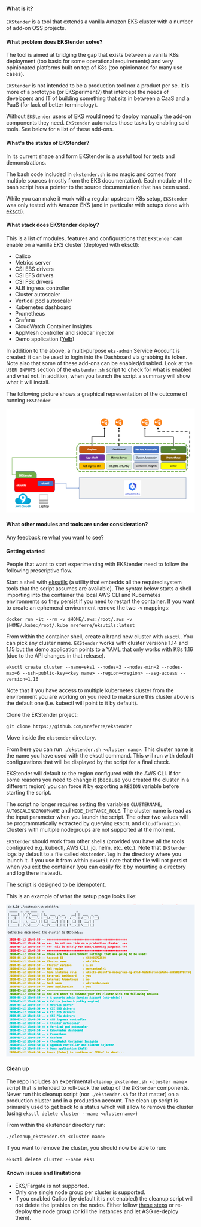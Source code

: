#### What is it?

`EKStender` is a tool that extends a vanilla Amazon EKS cluster with a number of add-on OSS projects.

#### What problem does EKStender solve?

The tool is aimed at bridging the gap that exists between a vanilla K8s deployment (too basic for some operational requirements) and very opinionated platforms built on top of K8s (too opinionated for many use cases).

`EKStender` is not intended to be a production tool nor a product per se. It is more of a prototype (or EKSperiment?) that intercept the needs of developers and IT of building something that sits in between a CaaS and a PaaS (for lack of better terminology). 

Without `EKStender` users of EKS would need to deploy manually the add-on components they need. `EKStender` automates those tasks by enabling said tools. See below for a list of these add-ons.  

#### What's the status of EKStender?

In its current shape and form EKStender is a useful tool for tests and demonstrations.

The bash code included in `ekstender.sh` is no magic and comes from multiple sources (mostly from the EKS documentation). Each module of the bash script has a pointer to the source documentation that has been used. 

While you can make it work with a regular upstream K8s setup, `EKStender` was only tested with Amazon EKS (and in particular with setups done with [eksctl](https://github.com/weaveworks/eksctl)).

#### What stack does EKStender deploy?

This is a list of modules, features and configurations that `EKStender` can enable on a vanilla EKS cluster (deployed with eksctl):

- Calico 
- Metrics server
- CSI EBS drivers
- CSI EFS drivers
- CSI FSx drivers
- ALB ingress controller
- Cluster autoscaler
- Vertical pod autoscaler
- Kubernetes dashboard
- Prometheus
- Grafana
- CloudWatch Container Insights
- AppMesh controller and sidecar injector
- Demo application ([Yelb](https://github.com/mreferre/yelb))

In addition to the above, a multi-purpose `eks-admin` Service Account is created: it can be used to login into the Dashboard via grabbing its token. Note also that some of these add-ons can be enabled/disabled. Look at the `USER INPUTS` section of the `ekstender.sh` script to check for what is enabled and what not. In addition, when you launch the script a summary will show what it will install.

The following picture shows a graphical representation of the outcome of running `EKStender`

![Ekstender](./images/ekstender.png)

#### What other modules and tools are under consideration?

Any feedback re what you want to see?

#### Getting started

People that want to start experimenting with EKStender need to follow the following prescriptive flow. 

Start a shell with [eksutils](https://github.com/mreferre/eksutils) (a utility that embedds all the required system tools that the script assumes are available). The syntax below starts a shell importing into the container the local AWS CLI and Kubernetes environments so they persist if you need to restart the container. If you want to create an ephemeral environment remove the two `-v` mappings: 

```
docker run -it --rm -v $HOME/.aws:/root/.aws -v $HOME/.kube:/root/.kube mreferre/eksutils:latest
```

From within the container shell, create a brand new cluster with `eksctl`. You can pick any cluster name. `EKStender` works with cluster versions 1.14 and 1.15 but the demo application points to a YAML that only works with K8s 1.16 (due to the API changes in that release). 

```
eksctl create cluster --name=eks1 --nodes=3 --nodes-min=2 --nodes-max=6 --ssh-public-key=<key name> --region=<region> --asg-access --version=1.16
```

Note that if you have access to multiple kubernetes cluster from the environment you are working on you need to make sure this cluster above is the default one (i.e. kubectl will point to it by default).

Clone the EKStender project:

```
git clone https://github.com/mreferre/ekstender
```

Move inside the `ekstender` directory.

From here you can run `./ekstender.sh <cluster name>`. This cluster name is the name you have used with the eksctl command. This will run with default configurations that will be displayed by the script for a final check.  

EKStender will default to the region configured with the AWS CLI. If for some reasons you need to change it (because you created the cluster in a different region) you can force it by exporting a `REGION` variable before starting the script.

The script no longer requires setting the variables `CLUSTERNAME`, `AUTOSCALINGGROUPNAME` and `NODE_INSTANCE_ROLE`. The cluster name is read as the input parameter when you launch the script. The other two values will be programmatically extracted by querying `EKSCTL` and `Cloudformation`. Clusters with multiple nodegroups are not supported at the moment.

`EKStender` should work from other shells (provided you have all the tools configured e.g. kubectl, AWS CLI, jq, helm, etc. etc.). Note that `EKStender` logs by default to a file called `ekstender.log` in the directory where you launch it. If you use it from within `eksutil` note that the file will not persist when you exit the container (you can easily fix it by mounting a directory and log there instead).

The script is designed to be idempotent. 

This is an example of what the setup page looks like:

![Setup](./images/setup.png)

#### Clean up 

The repo includes an experimental `cleanup_ekstender.sh <cluster name>` script that is intended to roll-back the setup of the `EKStender` components. Never run this cleanup script (nor `./ekstender.sh` for that matter) on a production cluster and in a production account. The clean up script is primarely used to get back to a status which will allow to remove the cluster (using `eksctl delete cluster --name <clustername>`)

From within the ekstender directory run:

```
./cleanup_ekstender.sh <cluster name>
```

If you want to remove the cluster, you should now be able to run:

```
eksctl delete cluster --name eks1
```

#### Known issues and limitations

- EKS/Fargate is not supported.
- Only one single node group per cluster is supported.
- If you enabled Calico (by default it is not enabled) the cleanup script will not delete the iptables on the nodes. Either follow [these steps](https://github.com/projectcalico/calico/blob/master/hack/remove-calico-policy/remove-policy.md) or re-deploy the node group (or kill the instances and let ASG re-deploy them).  

